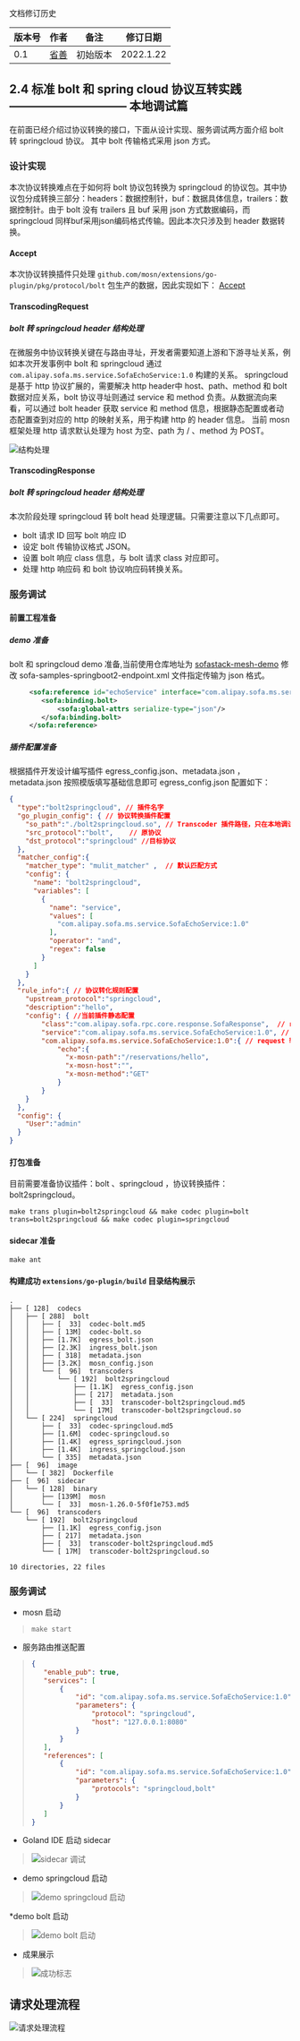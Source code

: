 文档修订历史

| 版本号 | 作者 | 备注     | 修订日期  |
| ------ | ---- | -------- | --------- |
| 0.1    | [省善](https://github.com/YIDWang) | 初始版本 | 2022.1.22 |

## 2.4 标准 bolt 和 spring cloud 协议互转实践 —————————— 本地调试篇
在前面已经介绍过协议转换的接口，下面从设计实现、服务调试两方面介绍 bolt 转 springcloud 协议。 其中 bolt 传输格式采用 json 方式。

### 设计实现
本次协议转换难点在于如何将 bolt 协议包转换为 springcloud 的协议包。其中协议包分成转换三部分：headers：数据控制针，buf：数据具体信息，trailers：数据控制针。由于 bolt 没有 trailers 且 buf 采用 json 方式数据编码，而 springcloud 同样buf采用json编码格式传输。因此本次只涉及到 header 数据转换。
#### Accept
本次协议转换插件只处理 `github.com/mosn/extensions/go-plugin/pkg/protocol/bolt` 包生产的数据，因此实现如下：
[Accept](https://github.com/mosn/extensions/blob/d989cd524d04465bec5069de35b019ba31819ef6/go-plugin/plugins/transcoders/bolt2springcloud/main/bolt2sp.go#L52)
#### TranscodingRequest
##### bolt 转 springcloud header 结构处理
在微服务中协议转换关键在与路由寻址，开发者需要知道上游和下游寻址关系，例如本次开发事例中 bolt 和 springcloud 通过 `com.alipay.sofa.ms.service.SofaEchoService:1.0` 构建的关系。
springcloud 是基于 http 协议扩展的，需要解决 http header中 host、path、method 和 bolt 数据对应关系，bolt 协议寻址则通过 service 和 method 负责。从数据流向来看，可以通过 bolt header 获取 service 和 method 信息，根据静态配置或者动态配置查到对应的 http 的映射关系，用于构建 http 的 header 信息。
当前 mosn 框架处理 http 请求默认处理为 host 为空、path 为 / 、method 为 POST。

![结构处理](./images/)

#### TranscodingResponse
##### bolt 转 springcloud header 结构处理
本次阶段处理 springcloud 转 bolt head 处理逻辑。只需要注意以下几点即可。
* bolt 请求 ID 回写 bolt 响应 ID
* 设定 bolt 传输协议格式 JSON。
* 设置 bolt 响应 class 信息，与 bolt 请求 class 对应即可。
* 处理 http 响应码 和 bolt 协议响应码转换关系。


### 服务调试
#### 前置工程准备
##### demo 准备
bolt 和 springcloud demo 准备,当前使用仓库地址为 [sofastack-mesh-demo](https://github.com/sofastack-guides/sofastack-mesh-demo)
修改 sofa-samples-springboot2-endpoint.xml 文件指定传输为 json 格式。
``` xml
     <sofa:reference id="echoService" interface="com.alipay.sofa.ms.service.SofaEchoService">
        <sofa:binding.bolt>
            <sofa:global-attrs serialize-type="json"/>
        </sofa:binding.bolt>
     </sofa:reference>
```
##### 插件配置准备
根据插件开发设计编写插件 egress_config.json、metadata.json ，metadata.json 按照模版填写基础信息即可
egress_config.json 配置如下：
```json lines
{
  "type":"bolt2springcloud", // 插件名字
  "go_plugin_config": { // 协议转换插件配置
    "so_path":"./bolt2springcloud.so", // Transcoder 插件路径，只在本地调试才需要配置
    "src_protocol":"bolt",    // 原协议
    "dst_protocol":"springcloud" //目标协议
  },
  "matcher_config":{
    "matcher_type": "mulit_matcher" ,  // 默认匹配方式
    "config": {
      "name": "bolt2springcloud",
      "variables": [
        {
          "name": "service",
          "values": [
            "com.alipay.sofa.ms.service.SofaEchoService:1.0"
          ],
          "operator": "and",
          "regex": false
        }
      ]
    }
  },
  "rule_info":{ // 协议转化规则配置
    "upstream_protocol":"springcloud", 
    "description":"hello",
    "config": { //当前插件静态配置
        "class":"com.alipay.sofa.rpc.core.response.SofaResponse",  // respoone 转 request 的 bolt class 信息。
        "service":"com.alipay.sofa.ms.service.SofaEchoService:1.0", // 路由寻址配置 
        "com.alipay.sofa.ms.service.SofaEchoService:1.0":{ // request 转 respone 映射关系
            "echo":{
              "x-mosn-path":"/reservations/hello",
              "x-mosn-host":"",
              "x-mosn-method":"GET"
            }
        }
    }
  },
  "config": {
    "User":"admin" 
  }
}
```

#### 打包准备
目前需要准备协议插件：bolt 、springcloud ，协议转换插件：bolt2springcloud。
```shell
make trans plugin=bolt2springcloud && make codec plugin=bolt trans=bolt2springcloud && make codec plugin=springcloud
```

#### sidecar 准备
```shell
make ant
```

#### 构建成功 ``` extensions/go-plugin/build ``` 目录结构展示
```
.
├── [ 128]  codecs
│   ├── [ 288]  bolt
│   │   ├── [  33]  codec-bolt.md5
│   │   ├── [ 13M]  codec-bolt.so
│   │   ├── [1.7K]  egress_bolt.json
│   │   ├── [2.3K]  ingress_bolt.json
│   │   ├── [ 318]  metadata.json
│   │   ├── [3.2K]  mosn_config.json
│   │   └── [  96]  transcoders
│   │       └── [ 192]  bolt2springcloud
│   │           ├── [1.1K]  egress_config.json
│   │           ├── [ 217]  metadata.json
│   │           ├── [  33]  transcoder-bolt2springcloud.md5
│   │           └── [ 17M]  transcoder-bolt2springcloud.so
│   └── [ 224]  springcloud
│       ├── [  33]  codec-springcloud.md5
│       ├── [1.6M]  codec-springcloud.so
│       ├── [1.4K]  egress_springcloud.json
│       ├── [1.4K]  ingress_springcloud.json
│       └── [ 335]  metadata.json
├── [  96]  image
│   └── [ 382]  Dockerfile
├── [  96]  sidecar
│   └── [ 128]  binary
│       ├── [139M]  mosn
│       └── [  33]  mosn-1.26.0-5f0f1e753.md5
└── [  96]  transcoders
    └── [ 192]  bolt2springcloud
        ├── [1.1K]  egress_config.json
        ├── [ 217]  metadata.json
        ├── [  33]  transcoder-bolt2springcloud.md5
        └── [ 17M]  transcoder-bolt2springcloud.so

10 directories, 22 files
```

### 服务调试
* mosn 启动
> ``` make start ```
* 服务路由推送配置
>```json
>{
>    "enable_pub": true,
>    "services": [
>        {
>            "id": "com.alipay.sofa.ms.service.SofaEchoService:1.0",
>            "parameters": {
>                "protocol": "springcloud",
>                "host": "127.0.0.1:8080"
>            }
>        }
>    ],
>    "references": [
>        {
>            "id": "com.alipay.sofa.ms.service.SofaEchoService:1.0",
>            "parameters": {
>                "protocols": "springcloud,bolt"
>            }
>        }
>    ]
>}
>```
* Goland IDE 启动 sidecar

> ![sidecar 调试](./images/mosn-bolt-debug.jpg)

* demo springcloud 启动

> ![demo springcloud 启动](./images/springcloud-server-debug.png)

*demo bolt 启动

> ![demo bolt 启动](./images/bolt-client-debug.png)

* 成果展示

> ![ 成功标志 ](./images/bolt2springcloud.jpg)
 
## 请求处理流程
![请求处理流程](./images/)


